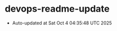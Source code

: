 # devops-readme-update
<!--START_SECTION:activity-->
- Auto-updated at Sat Oct  4 04:35:48 UTC 2025
<!--END_SECTION:activity-->
